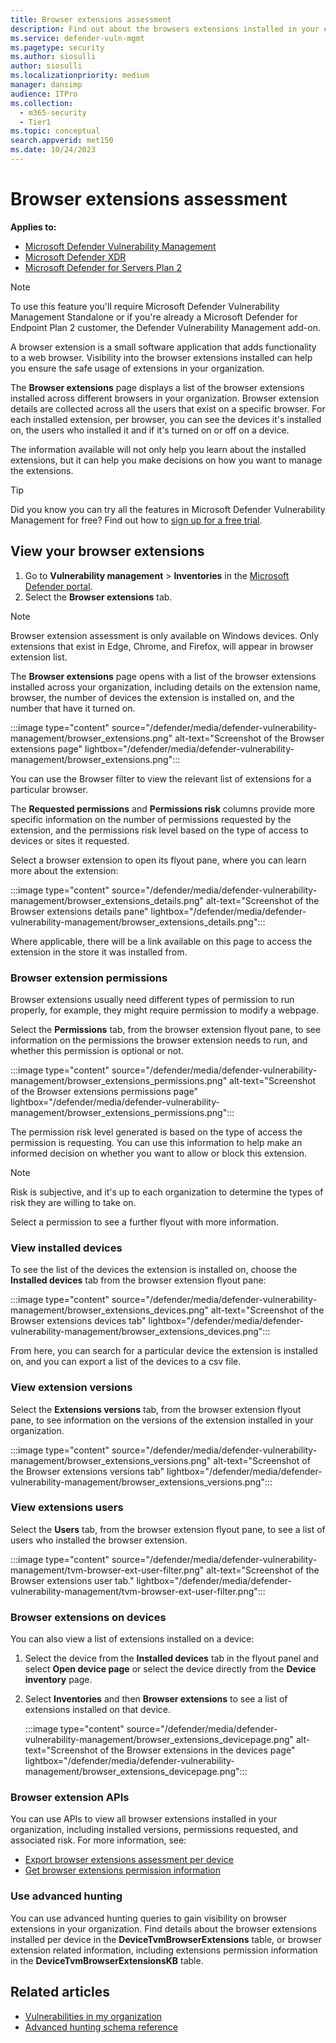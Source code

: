```yaml
---
title: Browser extensions assessment
description: Find out about the browsers extensions installed in your environment
ms.service: defender-vuln-mgmt
ms.pagetype: security
ms.author: siosulli
author: siosulli
ms.localizationpriority: medium
manager: dansimp
audience: ITPro
ms.collection:
  - m365-security
  - Tier1
ms.topic: conceptual
search.appverid: met150
ms.date: 10/24/2023
---
```


# Browser extensions assessment

**Applies to:**

- [Microsoft Defender Vulnerability Management](defender-vulnerability-management.md)
- [Microsoft Defender XDR](/defender-xdr)
- [Microsoft Defender for Servers Plan 2](/azure/defender-for-cloud/plan-defender-for-servers-select-plan)

> [!NOTE]
> To use this feature you'll require Microsoft Defender Vulnerability Management Standalone or if you're already a Microsoft Defender for Endpoint Plan 2 customer, the Defender Vulnerability Management add-on.

A browser extension is a small software application that adds functionality to a web browser. Visibility into the browser extensions installed can help you ensure the safe usage of extensions in your organization.

The **Browser extensions** page displays a list of the browser extensions installed across different browsers in your organization. Browser extension details are collected across all the users that exist on a specific browser. For each installed extension, per browser, you can see the devices it's installed on, the users who installed it and if it's turned on or off on a device.

The information available will not only help you learn about the installed extensions, but it can help you make decisions on how you want to manage the extensions.

> [!TIP]
> Did you know you can try all the features in Microsoft Defender Vulnerability Management for free? Find out how to [sign up for a free trial](/defender-vulnerability-management/defender-vulnerability-management-trial).

## View your browser extensions

1. Go to **Vulnerability management** \> **Inventories** in the [Microsoft Defender portal](https://security.microsoft.com).
2. Select the **Browser extensions** tab.

> [!NOTE]
> Browser extension assessment is only available on Windows devices. Only extensions that exist in Edge, Chrome, and Firefox, will appear in browser extension list.

The **Browser extensions** page opens with a list of the browser extensions installed across your organization, including details on the extension name, browser, the number of devices the extension is installed on, and the number that have it turned on.

   :::image type="content" source="/defender/media/defender-vulnerability-management/browser_extensions.png" alt-text="Screenshot of the Browser extensions page" lightbox="/defender/media/defender-vulnerability-management/browser_extensions.png":::

You can use the Browser filter to view the relevant list of extensions for a particular browser.

The **Requested permissions** and **Permissions risk** columns provide more specific information on the number of permissions requested by the extension, and the permissions risk level based on the type of access to devices or sites it requested.

Select a browser extension to open its flyout pane, where you can learn more about the extension:

   :::image type="content" source="/defender/media/defender-vulnerability-management/browser_extensions_details.png" alt-text="Screenshot of the Browser extensions details pane" lightbox="/defender/media/defender-vulnerability-management/browser_extensions_details.png":::

Where applicable, there will be a link available on this page to access the extension in the store it was installed from.

### Browser extension permissions

Browser extensions usually need different types of permission to run properly, for example, they might require permission to modify a webpage.

Select the **Permissions** tab, from the browser extension flyout pane, to see information on the permissions the browser extension needs to run, and whether this permission is optional or not.

   :::image type="content" source="/defender/media/defender-vulnerability-management/browser_extensions_permissions.png" alt-text="Screenshot of the Browser extensions permissions page" lightbox="/defender/media/defender-vulnerability-management/browser_extensions_permissions.png":::

The permission risk level generated is based on the type of access the permission is requesting. You can use this information to help make an informed decision on whether you want to allow or block this extension.

> [!NOTE]
> Risk is subjective, and it's up to each organization to determine the types of risk they are willing to take on.

Select a permission to see a further flyout with more information.

### View installed devices

To see the list of the devices the extension is installed on, choose the **Installed devices** tab from the browser extension flyout pane:

   :::image type="content" source="/defender/media/defender-vulnerability-management/browser_extensions_devices.png" alt-text="Screenshot of the Browser extensions devices tab" lightbox="/defender/media/defender-vulnerability-management/browser_extensions_devices.png":::

From here, you can search for a particular device the extension is installed on, and you can export a list of the devices to a csv file.

### View extension versions

Select the **Extensions versions** tab, from the browser extension flyout pane, to see information on the versions of the extension installed in your organization.

  :::image type="content" source="/defender/media/defender-vulnerability-management/browser_extensions_versions.png" alt-text="Screenshot of the Browser extensions versions tab" lightbox="/defender/media/defender-vulnerability-management/browser_extensions_versions.png":::

### View extensions users

Select the **Users** tab, from the browser extension flyout pane, to see a list of users who installed the browser extension.

   :::image type="content" source="/defender/media/defender-vulnerability-management/tvm-browser-ext-user-filter.png" alt-text="Screenshot of the Browser extensions user tab." lightbox="/defender/media/defender-vulnerability-management/tvm-browser-ext-user-filter.png":::

### Browser extensions on devices

You can also view a list of extensions installed on a device:

1. Select the device from the **Installed devices** tab in the flyout panel and select **Open device page** or select the device directly from the **Device inventory** page.
2. Select **Inventories** and then **Browser extensions** to see a list of extensions installed on that device.

   :::image type="content" source="/defender/media/defender-vulnerability-management/browser_extensions_devicepage.png" alt-text="Screenshot of the Browser extensions in the devices page" lightbox="/defender/media/defender-vulnerability-management/browser_extensions_devicepage.png":::

### Browser extension APIs

You can use APIs to view all browser extensions installed in your organization, including installed versions, permissions requested, and associated risk. For more information, see:

- [Export browser extensions assessment per device](/defender-endpoint/api/get-assessment-browser-extensions)
- [Get browser extensions permission information](/defender-endpoint/api/get-browser-extensions-permission-info)

### Use advanced hunting

You can use advanced hunting queries to gain visibility on browser extensions in your organization. Find details about the browser extensions installed per device in the **DeviceTvmBrowserExtensions** table, or browser extension related information, including extensions permission information in the **DeviceTvmBrowserExtensionsKB** table.

## Related articles

- [Vulnerabilities in my organization](tvm-weaknesses.md)
- [Advanced hunting schema reference](/defender-endpoint/advanced-hunting-schema-tables)
